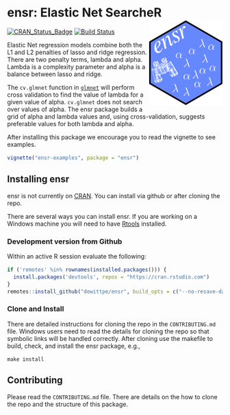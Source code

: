 ensr: Elastic Net SearcheR <img src="hexsticker/ensr.png" width=173 height=200 align="right"/>
===============================================================================

[![CRAN_Status_Badge](http://www.r-pkg.org/badges/version/ensr)](https://cran.r-project.org/package=ensr)
[![Build Status](https://travis-ci.com/dewittpe/ensr.svg?branch=master)](https://travis-ci.com/dewittpe/ensr)

Elastic Net regression models combine both the L1 and L2 penalties of lasso and
ridge regression.  There are two penalty terms, lambda and alpha.  Lambda is a
complexity parameter and alpha is a balance between lasso and ridge.

The `cv.glmnet` function in [`glmnet`](https://cran.r-project.org/packag=glmnet)
will perform cross validation to find the value of lambda for a given value of
alpha.  `cv.glmnet` does not search over values of alpha.  The ensr package
builds a grid of alpha and lambda values and, using cross-validation, suggests
preferable values for both lambda and alpha.

After installing this package we encourage you to read the vignette to see
examples.

```r
vignette("ensr-examples", package = "ensr")
```

## Installing ensr

ensr is not currently on [CRAN](https://cran.r-project.org/). You can install
via github or after cloning the repo.

There are several ways you can install ensr.  If you are working on a Windows
machine you will need to have [Rtools](https://cran.r-project.org/bin/windows/Rtools/) installed.

### Development version from Github

Within an active R session evaluate the following:
```r
if ('remotes' %in% rownames(installed.packages())) {
  install.packages('devtools', repos = "https://cran.rstudio.com")
}
remotes::install_github("dewittpe/ensr", build_opts = c("--no-resave-data"))
```

### Clone and Install
There are detailed instructions for cloning the repo in the `CONTRIBUTING.md`
file.  Windows users need to read the details for cloning the repo so that
symbolic links will be handled correctly.  After cloning use the makefile to
build, check, and install the ensr package, e.g.,

    make install

## Contributing
Please read the `CONTRIBUTING.md` file.  There are details on the how to clone
the repo and the structure of this package.


